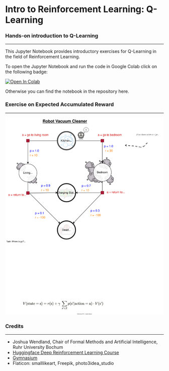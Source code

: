# Intro to Reinforcement Learning: Q-Learning



### Hands-on introduction to Q-Learning
---

This Jupyter Notebook provides introductory exercises for Q-Learning in the field of Reinforcement Learning. 

To open the Jupyter Notebook and run the code in Google Colab click on the following badge:

<a target="_blank" href="https://colab.research.google.com/github/ai-fm/q-learning-notbeook/blob/main/Q_Learning_exercise.ipynb">
  <img src="https://colab.research.google.com/assets/colab-badge.svg" alt="Open In Colab"/>
</a>

Otherwise you can find the notebook in the repository here.


### Exercise on Expected Accumulated Reward
---

<img src="MDP_exercise.svg" alt="Exercise on Expected Accumulated Reward" width=700px>




### Credits
---

- Joshua Wendland, Chair of Formal Methods and Artificial Intelligence, Ruhr University Bochum
- [Huggingface Deep Reinforcement Learning Course](https://huggingface.co/learn/deep-rl-course/unit0/introduction)
- [Gymnasium](https://gymnasium.farama.org/)
- Flaticon: smalllikeart, Freepik, photo3idea_studio